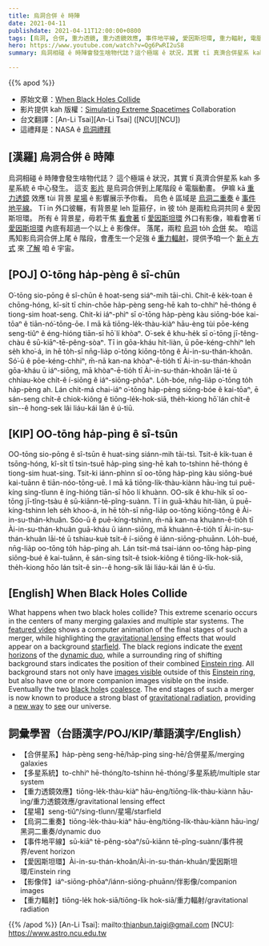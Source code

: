 ```yaml
---
title: 烏洞合併 ê 時陣
date: 2021-04-11
publishdate: 2021-04-11T12:00:00+0800
tags: [烏洞, 合併, 重力透鏡, 重力透鏡效應, 事件地平線, 愛因斯坦環, 重力輻射, 電腦動畫, 合併星系, 多星系統]
hero: https://www.youtube.com/watch?v=Qg6PwRI2uS8
summary: 烏洞相碰 ê 時陣會發生啥物代誌？這个極端 ê 狀況，其實 tī 真濟合併星系 kah 多星系統 ê 中心發生。這支影片是烏洞合併到上尾階段 ê 電腦動畫。

---
```


{{% apod %}}

- 原始文章：[When Black Holes Collide](https://apod.nasa.gov/apod/ap210411.html)
- 影片提供 kah 版權：[Simulating Extreme Spacetimes](https://www.black-holes.org/about-us/people) Collaboration
- 台文翻譯：[An-Li Tsai][An-Li Tsai] ([NCU][NCU])
- 這禮拜是：NASA ê [烏洞禮拜](https://imagine.gsfc.nasa.gov/bhw/)

## [漢羅] 烏洞合併 ê 時陣

烏洞相碰 ê 時陣會發生啥物代誌？
這个極端 ê 狀況，其實 tī 真濟合併星系 kah 多星系統 ê 中心發生。
這支 [影片][featured video] 是烏洞合併到上尾階段 ê 電腦動畫。
伊嘛 kā [重力透鏡][gravitational lensing] 效應 tùi 背景 [星場][starfield] ê 影響展示予你看。
烏色 ê 區域是 [烏洞二重奏][dynamic duo] ê [事件地平線][event horizons]。
Tī in 外口彼輾，有背景星 leh 踅箍仔，in 彼 to̍h 是兩粒烏洞共同 ê 愛因斯坦環。
所有 ê 背景星，毋若干焦 [看會著][images visible] tī [愛因斯坦環][Einstein ring1] 外口有影像，嘛看會著 tī [愛因斯坦環][Einstein ring2] 內底有超過一个以上 ê 影像伴。
落尾，兩粒 [烏洞][black hole] to̍h [合併][coalesce] 矣。
咱這馬知影烏洞合併上尾 ê 階段，會產生一个足強 ê [重力輻射][gravitational radiation]，提供予咱一个 [新 ê 方式][new way] 來 [了解][see] 咱 ê 宇宙。


## [POJ] O͘-tōng ha̍p-pèng ê sî-chūn
O͘-tōng sio-pōng ê sî-chūn ê hoat-seng siáⁿ-mih tāi-chì.
Chit-ê ke̍k-toan ê chōng-hóng, kî-si̍t tī chin-chōe ha̍p-pèng seng-hē kah to-chhiⁿ hē-thóng ê tiong-sim hoat-seng.
Chit-ki iáⁿ-phìⁿ sī o͘-tōng ha̍p-pèng kàu siōng-bóe kai-tōaⁿ ê tiān-nó͘-tōng-ōe.
I mā kā tiōng-le̍k-thàu-kiàⁿ hāu-èng tùi pōe-kéng seng-tiûⁿ ê éng-hióng tiān-sī hō͘ lí khòaⁿ.
O͘-sek ê khu-he̍k sī o͘-tōng jī-têng-chàu ê sū-kiāⁿ-tē-pêng-sòaⁿ.
Tī in gōa-kháu hit-liàn, ū pōe-kéng-chhiⁿ leh se̍h kho͘-á, in hē to̍h-sī nn̄g-lia̍p o͘-tōng kiōng-tông ê Ài-in-su-thán-khoân.
Só͘-ū ê pōe-kéng-chhiⁿ, m̄-nā kan-na khòaⁿ-ē-tio̍h tī Ài-in-su-thán-khoân gōa-kháu ū iáⁿ-siōng, mā khòaⁿ-ē-tio̍h tī Ài-in-su-thán-khoân lāi-té ū chhiau-kòe chi̍t-ê í-siōng ê iáⁿ-siōng-phōaⁿ.
Lo̍h-bóe, nn̄g-lia̍p o͘-tōng to̍h ha̍p-pèng ah.
Lán chit-má chai-iáⁿ o͘-tōng ha̍p-pèng siōng-bóe ê kai-tōaⁿ, ē sán-seng chi̍t-ê chiok-kiông ê tiōng-le̍k-hok-siā, the̍h-kiong hō͘ lán chi̍t-ê sin--ê hong-sek lâi liáu-kái lán ê ú-tiū.

## [KIP] OO-tōng ha̍p-pìng ê sî-tsūn
OO-tōng sio-pōng ê sî-tsūn ê huat-sing siánn-mih tāi-tsì.
Tsit-ê ki̍k-tuan ê tsōng-hóng, kî-si̍t tī tsin-tsuē ha̍p-pìng sing-hē kah to-tshinn hē-thóng ê tiong-sim huat-sing.
Tsit-ki iánn-phìnn sī oo-tōng ha̍p-pìng kàu siōng-bué kai-tuānn ê tiān-nóo-tōng-uē.
I mā kā tiōng-li̍k-thàu-kiànn hāu-ìng tuì puē-kíng sing-tîunn ê íng-hióng tiān-sī hōo lí khuànn.
OO-sik ê khu-hi̍k sī oo-tōng jī-tîng-tsàu ê sū-kiānn-tē-pîng-suànn.
Tī in guā-kháu hit-liàn, ū puē-kíng-tshinn leh se̍h khoo-á, in hē to̍h-sī nn̄g-lia̍p oo-tōng kiōng-tông ê Ài-in-su-thán-khuân.
Sóo-ū ê puē-kíng-tshinn, m̄-nā kan-na khuànn-ē-tio̍h tī Ài-in-su-thán-khuân guā-kháu ū iánn-siōng, mā khuànn-ē-tio̍h tī Ài-in-su-thán-khuân lāi-té ū tshiau-kuè tsi̍t-ê í-siōng ê iánn-siōng-phuānn.
Lo̍h-bué, nn̄g-lia̍p oo-tōng to̍h ha̍p-pìng ah.
Lán tsit-má tsai-iánn oo-tōng ha̍p-pìng siōng-bué ê kai-tuānn, ē sán-sing tsi̍t-ê tsiok-kiông ê tiōng-li̍k-hok-siā, the̍h-kiong hōo lán tsi̍t-ê sin--ê hong-sik lâi liáu-kái lán ê ú-tīu.


## [English] When Black Holes Collide

What happens when two black holes collide? This extreme scenario occurs in the centers of many merging galaxies and multiple star systems. The [featured video][featured video] shows a computer animation of the final stages of such a merger, while highlighting the [gravitational lensing][gravitational lensing] effects that would appear on a background [starfield][starfield]. The black regions indicate the [event horizons][event horizons] of the [dynamic duo][dynamic duo], while a surrounding ring of shifting background stars indicates the position of their combined [Einstein ring][Einstein ring1]. All background stars not only have [images visible][images visible] outside of this [Einstein ring][Einstein ring2], but also have one or more companion images visible on the inside. Eventually the two [black hole][black hole]s [coalesce][coalesce]. The end stages of such a merger is now known to produce a strong blast of [gravitational radiation][gravitational radiation], providing a [new way][new way] to [see][see] our universe.


## 詞彙學習（台語漢字/POJ/KIP/華語漢字/English）

- 【合併星系】ha̍p-pèng seng-hē/ha̍p-pìng sing-hē/合併星系/merging galaxies
- 【多星系統】to-chhiⁿ hē-thóng/to-tshinn hē-thóng/多星系統/multiple star system
- 【重力透鏡效應】tiōng-le̍k-thàu-kiàⁿ hāu-èng/tiōng-li̍k-thàu-kiànn hāu-ìng/重力透鏡效應/gravitational lensing effect
- 【星場】seng-tiûⁿ/sing-tîunn/星場/starfield
- 【烏洞二重奏】tiōng-le̍k-thàu-kiàⁿ hāu-èng/tiōng-li̍k-thàu-kiànn hāu-ìng/黑洞二重奏/dynamic duo
- 【事件地平線】sū-kiāⁿ tē-pêng-sòaⁿ/sū-kiānn tē-pîng-suànn/事件視界/event horizon
- 【愛因斯坦環】Ài-in-su-thán-khoân/Ài-in-su-thán-khuân/愛因斯坦環/Einstein ring
- 【影像伴】iáⁿ-siōng-phōaⁿ/iánn-siōng-phuānn/伴影像/companion images
- 【重力輻射】tiōng-le̍k hok-siā/tiōng-li̍k hok-siā/重力輻射/gravitational radiation





{{% /apod %}}
[An-Li Tsai]: mailto:thianbun.taigi@gmail.com
[NCU]: https://www.astro.ncu.edu.tw

[featured video]: https://www.youtube.com/watch?v=Qg6PwRI2uS8
[gravitational lensing]: http://www.cfhtlens.org/public/what-gravitational-lensing
[starfield]: https://apod.nasa.gov/apod/fap/ap121015.html
[event horizons]: https://en.wikipedia.org/wiki/Event_horizon
[dynamic duo]: https://www.black-holes.org/explore/movies
[Einstein ring1]: https://apod.nasa.gov/apod/fap/ap080728.html
[images visible]: http://apod.nasa.gov/htmltest/rjn_bht.html
[Einstein ring2]: https://en.wikipedia.org/wiki/Einstein_ring
[black hole]: https://science.nasa.gov/astrophysics/focus-areas/black-holes
[coalesce]: https://i.pinimg.com/originals/9a/99/ff/9a99ffbcf5491aeaafdcd43c87ede93c.jpg
[gravitational radiation]: https://ligo.caltech.edu/page/gravitational-waves
[new way]: https://apod.nasa.gov/apod/fap/ap160211.html
[see]: https://apod.nasa.gov/apod/fap/ap201104.html
